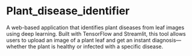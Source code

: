 # Plant_disease_identifier
A web-based application that identifies plant diseases from leaf images using deep learning. Built with TensorFlow and Streamlit, this tool allows users to upload an image of a plant leaf and get an instant diagnosis—whether the plant is healthy or infected with a specific disease.
